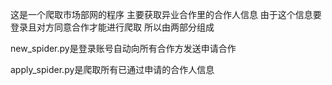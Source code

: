 这是一个爬取市场部网的程序
主要获取异业合作里的合作人信息
由于这个信息要登录且对方同意合作才能进行爬取
所以由两部分组成

new_spider.py是登录账号自动向所有合作方发送申请合作

apply_spider.py是爬取所有已通过申请的合作人信息
